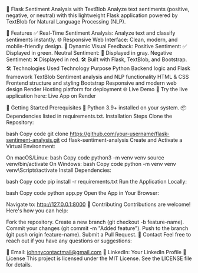 🌟 Flask Sentiment Analysis with TextBlob
Analyze text sentiments (positive, negative, or neutral) with this lightweight Flask application powered by TextBlob for Natural Language Processing (NLP).

🌟 Features
✅ Real-Time Sentiment Analysis: Analyze text and classify sentiments instantly.
🌐 Responsive Web Interface: Clean, modern, and mobile-friendly design.
🎨 Dynamic Visual Feedback:
Positive Sentiment: ✅ Displayed in green.
Neutral Sentiment: 🔘 Displayed in gray.
Negative Sentiment: ❌ Displayed in red.
🛠️ Built with Flask, TextBlob, and Bootstrap.
🛠️ Technologies Used
Technology	Purpose
Python	Backend logic and Flask framework
TextBlob	Sentiment analysis and NLP functionality
HTML & CSS	Frontend structure and styling
Bootstrap	Responsive and modern web design
Render	Hosting platform for deployment
🌐 Live Demo
🎉 Try the live application here: Live App on Render

🚀 Getting Started
Prerequisites
🐍 Python 3.9+ installed on your system.
📦 Dependencies listed in requirements.txt.
Installation Steps
Clone the Repository:

bash
Copy code
git clone https://github.com/your-username/flask-sentiment-analysis.git
cd flask-sentiment-analysis
Create and Activate a Virtual Environment:

On macOS/Linux:
bash
Copy code
python3 -m venv venv
source venv/bin/activate
On Windows:
bash
Copy code
python -m venv venv
venv\Scripts\activate
Install Dependencies:

bash
Copy code
pip install -r requirements.txt
Run the Application Locally:

bash
Copy code
python app.py
Open the App in Your Browser:

Navigate to: http://127.0.0.1:8000
🤝 Contributing
Contributions are welcome! Here's how you can help:

Fork the repository.
Create a new branch (git checkout -b feature-name).
Commit your changes (git commit -m "Added feature").
Push to the branch (git push origin feature-name).
Submit a Pull Request.
📧 Contact
Feel free to reach out if you have any questions or suggestions:

📩 Email: johnnycontactmail@gmail.com
💼 LinkedIn: Your LinkedIn Profile
📜 License
This project is licensed under the MIT License. See the LICENSE file for details.
